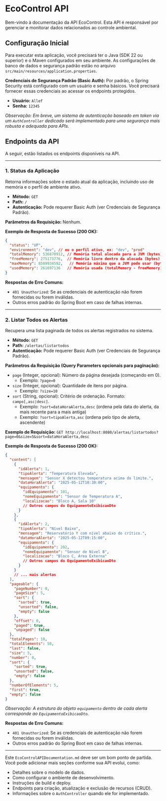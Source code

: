 # EcoControl API

Bem-vindo à documentação da API EcoControl. Esta API é responsável por gerenciar e monitorar dados relacionados ao controle ambiental.

## Configuração Inicial

Para executar esta aplicação, você precisará ter o Java (SDK 22 ou superior) e o Maven configurados em seu ambiente.
As configurações de banco de dados e segurança padrão estão no arquivo `src/main/resources/application.properties`.

**Credenciais de Segurança Padrão (Basic Auth):**
Por padrão, o Spring Security está configurado com um usuário e senha básicos. Você precisará fornecer essas credenciais ao acessar os endpoints protegidos.
-   **Usuário:** `Allef`
-   **Senha:** `12345`

*Observação: Em breve, um sistema de autenticação baseado em token via um `AuthController` dedicado será implementado para uma segurança mais robusta e adequada para APIs.*

## Endpoints da API

A seguir, estão listados os endpoints disponíveis na API.

---

### 1. Status da Aplicação

Retorna informações sobre o estado atual da aplicação, incluindo uso de memória e o perfil de ambiente ativo.

-   **Método:** `GET`
-   **Path:** `/`
-   **Autenticação:** Pode requerer Basic Auth (ver Credenciais de Segurança Padrão).

**Parâmetros da Requisição:**
Nenhum.

**Exemplo de Resposta de Sucesso (200 OK):**
```json
{
  "status": "UP",
  "environment": "dev", // ou o perfil ativo, ex: "dev", "prod"
  "totalMemory": 536870912, // Memória total alocada para a JVM (bytes)
  "freeMemory": 275173776,  // Memória livre dentro da alocada (bytes)
  "maxMemory": 8589934592,   // Memória máxima que a JVM pode usar (bytes)
  "usedMemory": 261697136   // Memória usada (totalMemory - freeMemory) (bytes)
}
```

**Respostas de Erro Comuns:**
-   `401 Unauthorized`: Se as credenciais de autenticação não forem fornecidas ou forem inválidas.
-   Outros erros padrão do Spring Boot em caso de falhas internas.

---

### 2. Listar Todos os Alertas

Recupera uma lista paginada de todos os alertas registrados no sistema.

-   **Método:** `GET`
-   **Path:** `/alertas/listartodos`
-   **Autenticação:** Pode requerer Basic Auth (ver Credenciais de Segurança Padrão).

**Parâmetros da Requisição (Query Parameters opcionais para paginação):**

-   `page` (Integer, opcional): Número da página desejada (começando em 0).
    -   Exemplo: `?page=0`
-   `size` (Integer, opcional): Quantidade de itens por página.
    -   Exemplo: `?size=10`
-   `sort` (String, opcional): Critério de ordenação. Formato: `campo[,asc|desc]`.
    -   Exemplo: `?sort=dataHoraAlerta,desc` (ordena pela data do alerta, da mais recente para a mais antiga)
    -   Exemplo: `?sort=tipoAlerta,asc` (ordena pelo tipo de alerta, ascendente)

**Exemplo de Requisição:**
`GET http://localhost:8080/alertas/listartodos?page=0&size=5&sort=dataHoraAlerta,desc`

**Exemplo de Resposta de Sucesso (200 OK):**
```json
{
  "content": [
    {
      "idAlerta": 1,
      "tipoAlerta": "Temperatura Elevada",
      "mensagem": "Sensor X detectou temperatura acima do limite.",
      "dataHoraAlerta": "2025-05-12T10:30:00",
      "equipamento": {
        "idEquipamento": 101,
        "nomeEquipamento": "Sensor de Temperatura A",
        "localizacao": "Bloco A, Sala 10"
        // Outros campos do EquipamentoExibicaoDto
      }
    },
    {
      "idAlerta": 2,
      "tipoAlerta": "Nível Baixo",
      "mensagem": "Reservatório Y com nível abaixo do crítico.",
      "dataHoraAlerta": "2025-05-12T09:15:00",
      "equipamento": {
        "idEquipamento": 202,
        "nomeEquipamento": "Sensor de Nível B",
        "localizacao": "Bloco C, Área Externa"
        // Outros campos do EquipamentoExibicaoDto
      }
    }
    // ... mais alertas
  ],
  "pageable": {
    "pageNumber": 0,
    "pageSize": 5,
    "sort": {
      "sorted": true,
      "unsorted": false,
      "empty": false
    },
    "offset": 0,
    "paged": true,
    "unpaged": false
  },
  "totalPages": 10,
  "totalElements": 50,
  "last": false,
  "size": 5,
  "number": 0,
  "sort": {
    "sorted": true,
    "unsorted": false,
    "empty": false
  },
  "numberOfElements": 5,
  "first": true,
  "empty": false
}
```
*Observação: A estrutura do objeto `equipamento` dentro de cada alerta corresponde ao `EquipamentoExibicaoDto`.*

**Respostas de Erro Comuns:**
-   `401 Unauthorized`: Se as credenciais de autenticação não forem fornecidas ou forem inválidas.
-   Outros erros padrão do Spring Boot em caso de falhas internas.

---

Este `EcoControlAPIDocumentation.md` deve ser um bom ponto de partida. Você pode adicionar mais seções conforme sua API evolui, como:
*   Detalhes sobre o modelo de dados.
*   Como configurar o ambiente de desenvolvimento.
*   Instruções de build e deploy.
*   Endpoints para criação, atualização e exclusão de recursos (CRUD).
*   Informações sobre o `AuthController` quando ele for implementado.